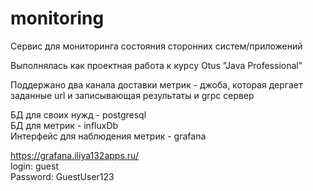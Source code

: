 # monitoring

Сервис для мониторинга состояния сторонних систем/приложений

Выполнялась как проектная работа к курсу Otus "Java Professional"

Поддержано два канала доставки метрик - джоба, которая дергает заданные url и записывающая результаты и grpc сервер    

БД для своих нужд - postgresql    
БД для метрик - influxDb    
Интерфейс для наблюдения метрик - grafana    

https://grafana.iliya132apps.ru/    
login: guest    
Password: GuestUser123    
